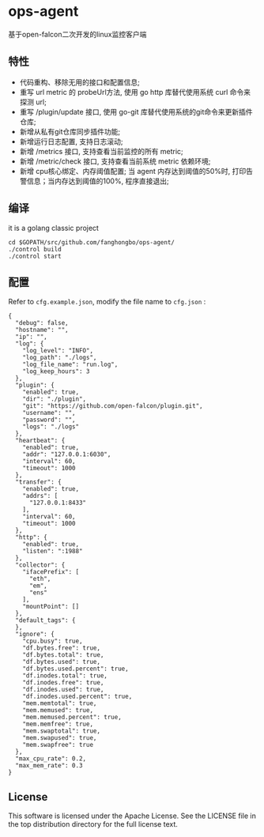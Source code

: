 # ops-agent

基于open-falcon二次开发的linux监控客户端

## 特性

- 代码重构、移除无用的接口和配置信息;
- 重写 url metric 的 probeUrl方法, 使用 go http 库替代使用系统 curl 命令来探测 url;
- 重写 /plugin/update 接口, 使用 go-git 库替代使用系统的git命令来更新插件仓库;
- 新增从私有git仓库同步插件功能;
- 新增运行日志配置, 支持日志滚动;
- 新增 /metrics 接口, 支持查看当前监控的所有 metric;
- 新增 /metric/check 接口, 支持查看当前系统 metric 依赖环境;
- 新增 cpu核心绑定、内存阈值配置; 当 agent 内存达到阈值的50%时, 打印告警信息；当内存达到阈值的100%, 程序直接退出;


## 编译

it is a golang classic project

``` shell
cd $GOPATH/src/github.com/fanghongbo/ops-agent/
./control build
./control start
```

## 配置
Refer to `cfg.example.json`, modify the file name to `cfg.json` :

```config
{
  "debug": false,
  "hostname": "",
  "ip": "",
  "log": {
    "log_level": "INFO",
    "log_path": "./logs",
    "log_file_name": "run.log",
    "log_keep_hours": 3
  },
  "plugin": {
    "enabled": true,
    "dir": "./plugin",
    "git": "https://github.com/open-falcon/plugin.git",
    "username": "",
    "password": "",
    "logs": "./logs"
  },
  "heartbeat": {
    "enabled": true,
    "addr": "127.0.0.1:6030",
    "interval": 60,
    "timeout": 1000
  },
  "transfer": {
    "enabled": true,
    "addrs": [
      "127.0.0.1:8433"
    ],
    "interval": 60,
    "timeout": 1000
  },
  "http": {
    "enabled": true,
    "listen": ":1988"
  },
  "collector": {
    "ifacePrefix": [
      "eth",
      "em",
      "ens"
    ],
    "mountPoint": []
  },
  "default_tags": {
  },
  "ignore": {
    "cpu.busy": true,
    "df.bytes.free": true,
    "df.bytes.total": true,
    "df.bytes.used": true,
    "df.bytes.used.percent": true,
    "df.inodes.total": true,
    "df.inodes.free": true,
    "df.inodes.used": true,
    "df.inodes.used.percent": true,
    "mem.memtotal": true,
    "mem.memused": true,
    "mem.memused.percent": true,
    "mem.memfree": true,
    "mem.swaptotal": true,
    "mem.swapused": true,
    "mem.swapfree": true
  },
  "max_cpu_rate": 0.2,
  "max_mem_rate": 0.3
}
```

## License

This software is licensed under the Apache License. See the LICENSE file in the top distribution directory for the full license text.
